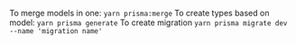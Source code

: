 To merge models in one: `yarn prisma:merge`
To create types based on model: `yarn prisma generate`
To create migration `yarn prisma migrate dev --name 'migration name'`
